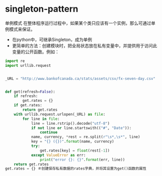 # singleton-pattern
单例模式
在整体程序运行过程中，如果某个类只应该有一个实例，那么可通过单例模式来保证。    
- 在python中，可继承Singleton，成为单例
- 更简单的方法：创建模块时，把全局状态放在私有变量中，并提供用于访问此变量的公开函数。例如：
```python
import re
import urllib.request


_URL = "http://www.bankofcanada.ca/stats/assets/csv/fx-seven-day.csv"


def get(refresh=False):
    if refresh:
        get.rates = {}
    if get.rates:
        return get.rates
    with urllib.request.urlopen(_URL) as file:
        for line in file:
            line = line.rstrip().decode("utf-8")
            if not line or line.startswith(("#", "Date")):
                continue
            name, currency, *rest = re.split(r"\s*,\s*", line)
            key = "{} ({})".format(name, currency)
            try:
                get.rates[key] = float(rest[-1])
            except ValueError as err:
                print("error {}: {}".format(err, line))
    return get.rates
get.rates = {} ＃创建保存私有数据的rates字典，并将其设置为get()函数的属性
```

